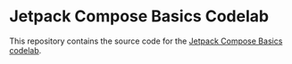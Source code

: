 # Jetpack Compose Basics Codelab

This repository contains the source code for the [Jetpack Compose Basics codelab](https://developer.android.com/codelabs/jetpack-compose-basics#0).

